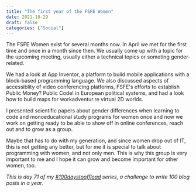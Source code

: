 ```yaml
---
title: "The first year of the FSFE Women"
date: 2021-10-29
draft: false
categories: ["Social"]
---
```

The FSFE Women exist for several months now. In April we met for the first time and once in a month since then. We usually come up with a topic for the upcoming meeting, usually either a technical topics or someting gender-related.

We had a look at App Inventor, a platform to build mobile applications with a block-based programming language. We also discussed aspects of accessiblity of video conferencing platforms, FSFE's efforts to establish Public Money? Public Code! in European political systems, and had a look how to build maps for workadventur.re virtual 2D worlds.

I presented scientific papers about gender differences when learning to code and monoeducational study programs for women once and now we work on getting ready to be able to show off in online conferences, reach out and to grow as a group.

Maybe that has to do with my generation, and since women drop out of IT, this is not getting any better, but for me it is special to talk about programming with women, and not only men. This is why this group is very important to me and I hope it can grow and become important for other women, too. 

_This is day 71 of my [#100daystooffload](https://100daystooffload.com/) series, a challenge to write 100 blog posts in a year._